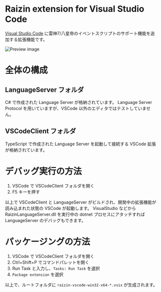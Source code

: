 # Raizin extension for Visual Studio Code

[Visual Studio Code](https://code.visualstudio.com/) に雷神7/八星帝のイベントスクリプトのサポート機能を追加する拡張機能です。

![Preview image](https://github.com/user-attachments/assets/0ea40842-7988-48f8-9188-079d39c61e4e)


# 全体の構成

## LanguageServer フォルダ

C# で作成された Language Server が格納されています。
Language Server Protocol を用いていますが、VSCode 以外のエディタではテストしていません。

## VSCodeClient フォルダ

TypeScript で作成された Language Server を起動して接続する VSCode 拡張が格納されています。


# デバッグ実行の方法

1. VSCode で VSCodeClient フォルダを開く
2. F5 キーを押す

以上で VSCodeClient と LanguageServer がビルドされ、開発中の拡張機能が読み込まれた状態の VSCode が起動します。
VisualStudio などから RaizinLanguageServer.dll を実行中の dotnet プロセスにアタッチすれば LanguageServer のデバッグもできます。


# パッケージングの方法

1. VSCode で VSCodeClient フォルダを開く
2. Ctrl+Shift+P でコマンドパレットを開く
3. Run Task と入力し、`Tasks: Run Task` を選択
4. `Package extension` を選択

以上で、ルートフォルダに `raizin-vscode-win32-x64-*.vsix` が生成されます。
